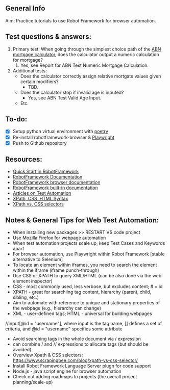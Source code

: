 ## General Info
Aim: Practice tutorials to use Robot Framework for browser automation. 

## Test questions & answers: 
1) Primary test: When going through the simplest choice path of the [ABN mortgage calculator](https://www.abnamro.nl/nl/prive/hypotheken/maximale-hypotheek-berekenen.html), does the calculator output a numeric calculation for mortgage? 
   1) Yes, see Report for ABN Test Numeric Mortgage Calculation.
2) Additional tests: 
    - Does the calculator correctly assign relative mortgate values given certain modifiers? 
      - TBD.
    - Does the calculator stop if invalid age is inputed? 
      - Yes, see ABN Test Valid Age Input.
    - Etc. 

## To-do:
- [x] Setup python virtual environment with [poetry](https://michaelcurrin.github.io/dev-cheatsheets/cheatsheets/package-managers/python/poetry.html)
- [x] Re-install robotframework-browser & [Playwright](https://playwright.dev/docs/intro)
- [x] Push to Github repository 

## Resources: 
- [Quick Start in RobotFramework](https://github.com/robotframework/QuickStartGuide/blob/master/QuickStart.rst)
- [RobotFramework Documentation](https://robotframework.org/robotframework/latest/RobotFrameworkUserGuide.html#installing-using-pip)
- [RobotFramework browser documentation](https://marketsquare.github.io/robotframework-browser/Browser.html)
- [RobotFramework built-in documentation](https://robotframework.org/robotframework/6.0.2/libraries/BuiltIn.html?_ga=2.223392667.1631393726.1683372460-868379529.1683372460#library-documentation-top)
- [Articles on Test Automation](https://testersdock.com/)
- [XPath, CSS, HTML Syntax](https://www.w3schools.com/xml/xpath_syntax.asp#gsc.tab=0)
- [XPath vs. CSS selectors](https://www.scrapingbee.com/blog/xpath-vs-css-selector/)

## Notes & General Tips for Web Test Automation: 
- When installing new packages >> RESTART VS code project 
- Use Mozilla Firefox for webpage automation 
- When test automation projects scale up, keep Test Cases and Keywords apart 
- For browser automation, use Playwright within Robot Framework [stable alternative to Selenium]
- To locate an element within iframes, you need to search the element within the iframe (iframe punch-through)
- Use CSS or XPATH to query XML/HTML (can be also done via the web element inspector)
- CSS - most commonly used, less verbose, but excludes content; # = id 
- XPATH - great for searchiing tag content, hierarchy (parent, child, sibling, etc.)
- Aim to automate with reference to unique and stationary properties of the webpage (e.g., hierarchy can change) 
- XML - user-defined tags; HTML - universal for building webpages

//input[@id = "username"], where input is the tag name, [] defines a set of criteria, and @id = "username" specifies some attribute

- Avoid searching tags in the whole document via / expression
- can combine / and // expressions to allocate tags (but should be avoided) 
- Overview Xpath & CSS selectors: https://www.scrapingbee.com/blog/xpath-vs-css-selector/ 
- Install Robot Framework Language Server plugn for code support 
- Node.js - java script engine for browser automation
- Check out adding roadmaps to projects (the overall project planning/scale-up)


